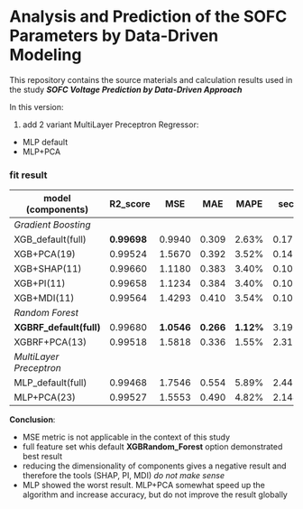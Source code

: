# Analysis and Prediction of the SOFC Parameters by Data-Driven Modeling

This repository contains the source materials and calculation results used in the study ***SOFC Voltage Prediction by Data-Driven Approach***

In this version:
1) add 2 variant MultiLayer Preceptron Regressor:
+ MLP default
+ MLP+PCA

### fit result

| model (components) | R2_score | MSE | MAE | MAPE | second |
| --- | --- | --- | --- | --- | --- |
| *Gradient Boosting* |
| XGB_default(full) | **0.99698** | 0.9940 | 0.309 | 2.63% | 0.175746 |
| XGB+PCA(19) | 0.99524 | 1.5670 | 0.392 | 3.52% | 0.141196 |
| XGB+SHAP(11) | 0.99660 | 1.1180 | 0.383 | 3.40% | 0.108277 |
| XGB+PI(11) | 0.99658 | 1.1234 | 0.384 | 3.40% | 0.108657 |
| XGB+MDI(11) | 0.99564	 | 1.4293 | 0.410 | 3.54% | 0.108386 |
| *Random Forest* |
| **XGBRF_default(full)** | 0.99680 | **1.0546** | **0.266** | **1.12%** | 3.190055 |
| XGBRF+PCA(13) | 0.99518 | 1.5818 | 0.336 | 1.55% | 2.319972 |
| *MultiLayer Preceptron*|
| MLP_default(full) | 0.99468 | 1.7546 | 0.554 | 5.89% | 2.443948 |
| MLP+PCA(23) | 0.99527 | 1.5553 | 0.490 | 4.82% | 2.144259 |
				

**Conclusion**:
- MSE metric is not applicable in the context of this study
- full feature set whis default **XGBRandom_Forest** option demonstrated best result
- reducing the dimensionality of components gives a negative result and therefore the tools (SHAP, PI, MDI) *do not make sense*
- MLP showed the worst result. MLP+PСA somewhat speed up the algorithm and increase accuracy, but do not improve the result globally